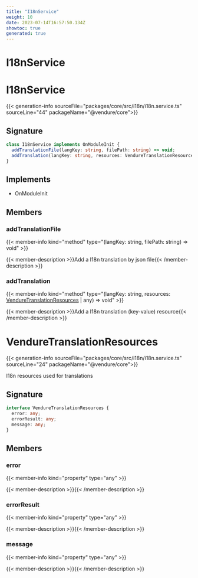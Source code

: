 ```yaml
---
title: "I18nService"
weight: 10
date: 2023-07-14T16:57:50.134Z
showtoc: true
generated: true
---
```

<!-- This file was generated from the Vendure source. Do not modify. Instead, re-run the "docs:build" script -->

# I18nService
<div class="symbol">


# I18nService

{{< generation-info sourceFile="packages/core/src/i18n/i18n.service.ts" sourceLine="44" packageName="@vendure/core">}}



## Signature

```TypeScript
class I18nService implements OnModuleInit {
  addTranslationFile(langKey: string, filePath: string) => void;
  addTranslation(langKey: string, resources: VendureTranslationResources | any) => void;
}
```
## Implements

 * OnModuleInit


## Members

### addTranslationFile

{{< member-info kind="method" type="(langKey: string, filePath: string) => void"  >}}

{{< member-description >}}Add a I18n translation by json file{{< /member-description >}}

### addTranslation

{{< member-info kind="method" type="(langKey: string, resources: <a href='/typescript-api/common/i18n-service#venduretranslationresources'>VendureTranslationResources</a> | any) => void"  >}}

{{< member-description >}}Add a I18n translation (key-value) resource{{< /member-description >}}


</div>
<div class="symbol">


# VendureTranslationResources

{{< generation-info sourceFile="packages/core/src/i18n/i18n.service.ts" sourceLine="24" packageName="@vendure/core">}}

I18n resources used for translations

## Signature

```TypeScript
interface VendureTranslationResources {
  error: any;
  errorResult: any;
  message: any;
}
```
## Members

### error

{{< member-info kind="property" type="any"  >}}

{{< member-description >}}{{< /member-description >}}

### errorResult

{{< member-info kind="property" type="any"  >}}

{{< member-description >}}{{< /member-description >}}

### message

{{< member-info kind="property" type="any"  >}}

{{< member-description >}}{{< /member-description >}}


</div>
